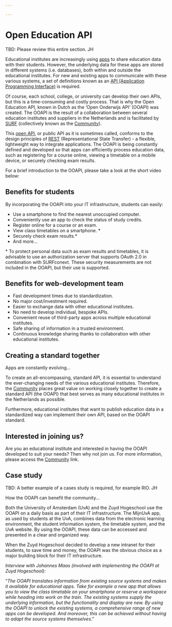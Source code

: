 ```yaml
---

---
```

# Open Education API

TBD: Please review this entire section. JH

Educational institutes are increasingly using [apps](https://en.wikipedia.org/wiki/Mobile_app) to share education data with their students. However, the underlying data for these apps are stored in different systems (i.e. databases), both within and outside the educational institutes. For new and existing apps to communicate with these various systems, a set of definitions known as an [API (Application Programming Interface)](https://en.wikipedia.org/wiki/API) is required.

Of course, each school, college, or university can develop their own APIs, but this is a time-consuming and costly process. That is why the Open Education API, known in Dutch as the ‘Open Onderwijs API’ (OOAPI) was created. The OOAPI is the result of a collaboration between several education institutes and suppliers in the Netherlands and is facilitated by [SURF](https://www.surf.nl/) (collectively known as the [Community](community/)).

This [open API](technical/), or public API as it is sometimes called, conforms to the design principles of [REST](https://app.forestry.io/sites/s8lgqhmtjiapha/#/pages/docs-technical-readme-md/) (Representational State Transfer) - a flexible, lightweight way to integrate applications. The OOAPI is being constantly defined and developed so that apps can efficiently process education data, such as registering for a course online, viewing a timetable on a mobile device, or securely checking exam results.

For a brief introduction to the OOAPI, please take a look at the short video below:

## Benefits for students

By incorporating the OOAPI into your IT infrastructure, students can easily:

* Use a smartphone to find the nearest unoccupied computer.
* Conveniently use an app to check the status of study credits.
* Register online for a course or an exam.
* View class timetables on a smartphone. *
* Securely check exam results.*
* And more…

\* To protect personal data such as exam results and timetables, it is advisable to use an authorization server that supports OAuth 2.0 in combination with SURFconext. These security measurements are not included in the OOAPI, but their use is supported.

## Benefits for web-development team

* Fast development times due to standardization.
* No major cost/investment required.
* Easier to exchange data with other educational institutes.
* No need to develop individual, bespoke APIs.
* Convenient reuse of third-party apps across multiple educational institutes.
* Safe sharing of information in a trusted environment.
* Continuous knowledge sharing thanks to collaboration with other educational institutes.

## Creating a standard together

Apps are constantly evolving…

To create an all-encompassing, standard API, it is essential to understand the ever-changing needs of the various educational institutes. Therefore, the [Community](community/) places great value on working closely together to create a standard API (the OOAPI) that best serves as many educational institutes in the Netherlands as possible.

Furthermore, educational institutes that want to publish education data in a standardized way can implement their own API, based on the OOAPI standard.

## Interested in joining us?

Are you an educational institute and interested in having the OOAPI developed to suit your needs? Then why not join us. For more information, please access the [Community](community/) link.

## Case study

TBD: A better example of a cases study is required, for example RIO. JH

How the OOAPI can benefit the community...

Both the University of Amsterdam (UvA) and the Zuyd Hogeschool use the OOAPI on a daily basis as part of their IT infrastructure. The MijnUvA app, as used by students at the UvA, combines data from the electronic learning environment, the student information system, the timetable system, and the UvA website. By using the OOAPI, these data can be accessed and presented in a clear and organized way.

When the Zuyd Hogeschool decided to develop a new intranet for their students, to save time and money, the OOAPI was the obvious choice as a major building block for their IT infrastructure.

_Interview with Johannes Maas (involved with implementing the OOAPI at Zuyd Hogeschool):_

“_The OOAPI translates information from existing source systems and makes it available for educational apps. Take for example a new app that allows you to view the class timetable on your smartphone or reserve a workspace while heading into work on the train. The existing systems supply the underlying information, but the functionality and display are new. By using the OOAPI to unlock the existing systems, a comprehensive range of new apps can be developed. And moreover, this can be achieved without having to adapt the source systems themselves_.”